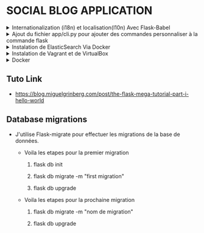 # SOCIAL BLOG APPLICATION


<details>
<summary>Internationalization (i18n) et localisation(l10n) Avec Flask-Babel</summary>

- **Instalation et initialisation de Flask-Babel**

  - `pip install flask-babel`

  - importer `from flask_babel import _, lazy_gettext as _l` et ajouter _l("nom de la clef de traduction") dans un fichier .py et {{ _("nom de la clef de traduction") }} dans le template html

  - 

- **Configuration de Flask-Babel**

  - Creer le fichier `babel.cfg` dans le repertoire de l'application pour indiquer à `pybabel` quels fichiers doivent être analysés à la recherche de textes traduisibles exemples:
    [python: app/**.py]
    [jinja2: app/templates/**.html]

  - Executer la commande ``pybabel extract -F babel.cfg -k _l -o messages.pot .`` pour extraire les textes traduisibles; ça vas generere un fichier messages.pot

  - Executer la commande ``pybabel init -i messages.pot -d app/translations -l fr`` pour initialiser la traduction francaise; ca vas generer deux fichiers: messages.fr.po et messages.fr.mo dans un dossier translations

  - Une fois les fichier generer vous pouvez traduire le contenu du fichier messages.po et remplacer les "msgstr" par vos traductions manuellement ou utiliser des outis comme [Poedit](https://poedit.net) pour traduire le contenu du fichier messages.po

  - Executer la commande ``pybabel compile -d app/translations`` pour compiler les fichiers de traduction et mettre à jour le fichier messages.mo

- **Mettre à jour avec de nouvelles traductions**

  - Executer la commande ``pybabel extract -F babel.cfg -k _l -o messages.pot .`` puis ``pybabel update -i messages.pot -d app/translations`` pour mettre à jour les fichiers de traduction et mettre à jour le fichier messages.mo

</details>


<details>
<summary>Ajout du fichier app/cli.py pour ajouter des commandes personnaliser à la commande flask</summary>

- Ce fichier contient les commandes personnaliser pour le volet de traduction ajouter aux commandes de flask. Ces commandes seront accessible depuis le terminal et les voici.

  - `flask translate init LANG` pour ajouter une nouvelle langue
  - `flask translate update` pour mettre à jour tous les langues après avoir modifié les marqueurs de langage _() et _l()
  - `flask translate compile` pour compiler tous les depots de langues apres avoir modifie les marqueurs de langage _() et _l()

- Plus d'informations:

Console 
```
flask --help
Usage: flask [OPTIONS] COMMAND [ARGS]...

  A general utility script for Flask applications.

  An application to load must be given with the '--app' option, 'FLASK_APP'
  environment variable, or with a 'wsgi.py' or 'app.py' file in the current
  directory.

Options:
  -e, --env-file FILE   Load environment variables from this file, taking
                        precedence over those set by '.env' and '.flaskenv'.
                        Variables set directly in the environment take highest
                        precedence. python-dotenv must be installed.
  -A, --app IMPORT      The Flask application or factory function to load, in
                        the form 'module:name'. Module can be a dotted import
                        or file path. Name is not required if it is 'app',
                        'application', 'create_app', or 'make_app', and can be
                        'name(args)' to pass arguments.
  --debug / --no-debug  Set debug mode.
  --version             Show the Flask version.
  --help                Show this message and exit.

Commands:
  db         Perform database migrations.
  routes     Show the routes for the app.
  run        Run a development server.
  shell      Run a shell in the app context.

Commands:
  db         Perform database migrations.
  routes     Show the routes for the app.
  run        Run a development server.
  shell      Run a shell in the app context.
  ->translate  Translation and localization commands.<- Viens d'etre ajouter grace a app/cli.py
```
PUIS
```
flask translate --help
Usage: flask translate [OPTIONS] COMMAND [ARGS]...

  Translation and localization commands.

Options:
  --help  Show this message and exit.

Commands:
  compile  Compile all languages.
  init     Initialize a new language.
  update   Update all languages.
```
</details>

<details>
<summary>Instalation de ElasticSearch Via Docker</summary>

CMD : `docker run --name elasticsearch -d --rm -p 9200:9200 --memory="2GB" -e discovery.type=single-node -e xpack.security.enabled=false docker.elastic.co/elasticsearch/elasticsearch:9.0.3 `
</details>


<details>
<summary>Instalation de Vagrant et de VirtualBox</summary>

 1. Installer Vagrant depuis la doc officielle: https://www.vagrantup.com/downloads.html puis redemarrer le pc pour que les modifications soient prises en compte 
 2. Installer VirtualBox depuis la doc officielle : https://www.virtualbox.org/wiki/Downloads
 3. executer dans la console la commande vagrant init <nom du système d'exploitation> dans notre cas ``vagrant init ubuntu/jammy64``
 4. En cas de deconnexion les étapes pour ce reconnecter sont les suivantes:

    - `vagrant status`: Pour verifier si vagrant est bien installé et que la machine virtuelle est bien allumée ou non

    - `vagrant up`: Dans le cas ou la machine virtuelle n'est pas allumée, allumer la machine virtuelle

    - `vagrant ssh`: Pour se connecter au terminal de la machine virtuelle

    - `vagrant halt`: Pour arreter la machine virtuelle

    - `vagrant reload`: Dans le cas ou vous apportez des changement dans le fichier Vagrantfile, Pour redemarrer la machine virtuelle puis se connecter au terminal de la machine virtuelle avec la commande `vagrant ssh`

    > **ATTENTION** : 
    > - Pour pouvoir acceder deployer l'applicattion grace à la machine virtuelle, il faut aller dans la console vagrant et executer la commande `vagrant ssh` puis executer la commande `cd /project_name` pour acceder a l'application puis activer l'environment virtuelle `source venv/bin/activate` et enfin executer la commande  `gunicorn -b 0.0.0.0:8000 microblog:app` pour lancer l'application web
    >   Pour le cas ou l'application a deja ete cloner via git     
    > - Pour pouvoir acceder a l'application web sur la machine hote, il faut utiliser l'adresse suivante `http://192.168.56.10:8000` et desactiver le pare-feu ou autoriser l'acces aux port 8000 dans le pare-feu pour pouvoir acceder au site.

</details>

<details>
<summary> Docker </summary>

  - ## Installation manuel
    1. `docker build -t microblog:latest .`

    2. ``docker run --name microblog -d -p 8000:5000 --rm microblog:latest``

    3. `docker network create microblog-network`

    4. `docker run --name mysql -d -e MYSQL_RANDOM_ROOT_PASSWORD=yes -e MYSQL_DATABASE=microblog -e MYSQL_USER=microblog -e MYSQL_PASSWORD=<database-password> --network microblog-network mysql:latest`

    5. `docker run --name microblog-phpmyadmin --network microblog-network -d -e PMA_HOST=mysql -p 8080:80 phpmyadmin/phpmyadmin` (Optionel)

    6. `docker run --name elasticsearch -d --rm -p 9200:9200 -e discovery.type=single-node -e xpack.security.enabled=false --network microblog-network -t docker.elastic.co/elasticsearch/elasticsearch:8.11.1`

    7. `docker run --name microblog -d -p 8000:5000 --rm -e SECRET_KEY=you-will-never  -e MAIL_SERVER=smtp.googlemail.com -e MAIL_PORT=587 -e MAIL_USE_TLS=true -e MAIL_USERNAME=<your-gmail-username> -e MAIL_PASSWORD=<your-gmail-password> --network microblog-network -e DATABASE_URL=mysql+pymysql://microblog:<database-password>@mysql/microblog  microblog:latest `

    8. ### Vérifier l'état des conteneurs
    Utilisez cette commande pour vous assurer que tous les conteneurs nécessaires sont en cours d'exécution :

  `docker ps`

  - ## Relancement manuelle
    pour rerun les service au cas ou il on deja été installer et que vou avez fait autre chose juste resuivre toute les étapes de l'etape 2 jusqu'a 7 sauf le 3 ou juste faire

    `docker start mysql`

    `docker start elasticsearch`

    `docker start microblog`

  - ## Environement reproductible
    ### Commandes à utiliser :
      Lancer l'environnement complet :

      Avec Docker Compose, tu peux démarrer tous les services en même temps avec cette commande :

      `docker-compose up -d`

      Cette commande va télécharger les images si elles ne sont pas présentes, créer les conteneurs et les démarrer en arrière-plan.

      Vérifier l'état des conteneurs :

      Pour vérifier si tous les conteneurs sont bien lancés, utilise :
      
      ``docker-compose ps``

      Arrêter les conteneurs :

      Si tu souhaites arrêter tous les conteneurs (tout en gardant les données) :

      ``docker-compose down``

      Pour stopper sans supprimer les volumes ou les réseaux, utilise :

      ``docker-compose stop``

      Redémarrer les services :

      Pour redémarrer les services après un arrêt, tu peux utiliser :

      ``docker-compose restart``
      Voir les logs d'un service spécifique :

      Pour voir les logs d'un service particulier, comme l'application microblog, tu peux utiliser :

      ``docker-compose logs -f microblog``

      Supprimer les conteneurs et les volumes :

      Si tu veux tout supprimer, y compris les volumes (les données), utilise cette commande :

      ``docker-compose down -v``
      Étapes d'utilisation :
</details>

## Tuto Link

- https://blog.miguelgrinberg.com/post/the-flask-mega-tutorial-part-i-hello-world



## Database migrations

- J'utilise Flask-migrate pour effectuer les migrations de la base de données. 


  - Voila les etapes pour la premier migration

    1. flask db init

    2. flask db migrate -m "first migration"

    3. flask db upgrade


  - Voila les etapes pour la prochaine migration

    1. flask db migrate -m "nom de migration"

    2. flask db upgrade
